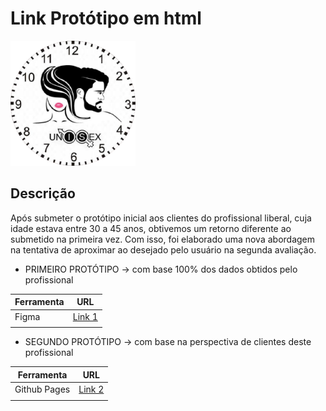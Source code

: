 # Link Protótipo em html 

<img src="/prototipo_html/logoSchedule.png" width="200" height="200">

## Descrição

  Após submeter o protótipo inicial aos clientes do profissional liberal, cuja idade estava entre 30 a 45 anos, obtivemos um retorno diferente ao submetido na primeira vez.
  Com isso, foi elaborado uma nova abordagem na tentativa de aproximar ao desejado pelo usuário na segunda avaliação.
  
 * PRIMEIRO PROTÓTIPO -> com base 100% dos dados obtidos pelo profissional
    
| Ferramenta | URL                                                                                                                                    |
|------------|----------------------------------------------------------------------------------------------------------------------------------------|
|Figma       |[Link 1](https://www.figma.com/proto/NHNSNTqDyTxFkSYivFs8in/Schedule-Beauty?node-id=1%3A5&viewport=322%2C6874%2C0.5&scaling=scale-down) |
|            |                                                                                                                                        |


* SEGUNDO PROTÓTIPO -> com base na perspectiva de clientes deste profissional
  
| Ferramenta | URL                                                                                                                            |
|------------|--------------------------------------------------------------------------------------------------------------------------------|
|Github Pages|[Link 2](https://gracetorresleite.github.io/template-fundatec-tcc-ScheduleBeauty/prototipo_html/contato_agendado.html )         |
|            |                                                                                                                                |


